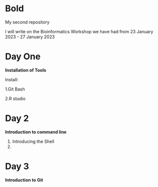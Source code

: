 # Bold
My second repository

I will write on the Bioinformatics Workshop we have had from 23 January 2023 - 27 January 2023

# Day One
**Installation of Tools**

Install:

1.Git Bash

2.R studio

# Day 2
**Introduction to command line**

1. Introducing the Shell
2. 

# Day 3
**Introduction to Git**
